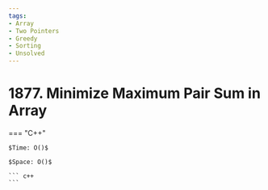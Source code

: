 ```yaml
---
tags:
- Array
- Two Pointers
- Greedy
- Sorting
- Unsolved
---
```



# 1877. Minimize Maximum Pair Sum in Array

=== "C++"

    $Time: O()$

    $Space: O()$

    ``` c++
    ```